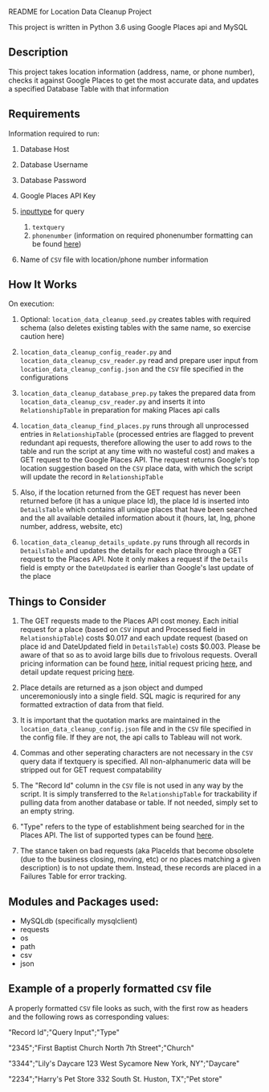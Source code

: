 README for Location Data Cleanup Project

This project is written in Python 3.6 using Google Places api and MySQL

Description
---
This project takes location information (address, name, or phone number), checks it against Google Places to get the most accurate data, and updates a specified Database Table with that information

Requirements
--
Information required to run:

1. Database Host

2. Database Username

3. Database Password

4. Google Places API Key

5. [inputtype](https://developers.google.com/places/web-service/search#FindPlaceRequests) for query
    1. `textquery`
    2. `phonenumber` (information on required phonenumber formatting can be found [here](https://developers.google.com/places/web-service/search#FindPlaceRequests))

6. Name of `CSV` file with location/phone number information

How It Works
---
On execution:

1. Optional: `location_data_cleanup_seed.py` creates tables with required schema (also deletes existing tables with the same name, so exercise caution here)

2. `location_data_cleanup_config_reader.py` and `location_data_cleanup_csv_reader.py` read and prepare user input from `location_data_cleanup_config.json` and the `CSV` file specified in the configurations

3. `location_data_cleanup_database_prep.py` takes the prepared data from `location_data_cleanup_csv_reader.py` and inserts it into `RelationshipTable` in preparation for making Places api calls

4. `location_data_cleanup_find_places.py` runs through all unprocessed entries in `RelationshipTable` (processed entries are flagged to prevent redundant api requests, therefore allowing the user to add rows to the table and run the script at any time with no wasteful cost) and makes a GET request to the Google Places API. The request returns Google's top location suggestion based on the `CSV` place data, with which the script will update the record in `RelationshipTable`

5. Also, if the location returned from the GET request has never been returned before (it has a unique place Id), the place Id is inserted into `DetailsTable` which contains all unique places that have been searched and the all available detailed information about it (hours, lat, lng, phone number, address, website, etc)

6. `location_data_cleanup_details_update.py` runs through all records in `DetailsTable` and updates the details for each place through a GET request to the Places API.  Note it only makes a request if the `Details` field is empty or the `DateUpdated` is earlier than Google's last update of the place

Things to Consider
---
1. The GET requests made to the Places API cost money. Each initial request for a place (based on `CSV` input and Processed field in `RelationshipTable`) costs $0.017 and each update request (based on place id and DateUpdated field in `DetailsTable`) costs $0.003. Please be aware of that so as to avoid large bills due to frivolous requests. Overall pricing information can be found [here](https://cloud.google.com/maps-platform/pricing/sheet/?__utma=102347093.2103585298.1563202231.1563302763.1563302763.1&__utmb=102347093.0.10.1563302763&__utmc=102347093&__utmx=-&__utmz=102347093.1563302763.1.1.utmcsr=(direct)|utmccn=(direct)|utmcmd=(none)&__utmv=-&__utmk=120154248&_ga=2.80602519.1462146930.1563292851-2103585298.1563202231), initial request pricing [here](https://developers.google.com/places/web-service/usage-and-billing#find-place), and detail update request pricing [here](https://developers.google.com/places/web-service/usage-and-billing#contact-data).

2. Place details are returned as a json object and dumped unceremoniously into a single field. SQL magic is requrired for any formatted extraction of data from that field.

3. It is important that the quotation marks are maintained in the `location_data_cleanup_config.json` file and in the `CSV` file specified in the config file.  If they are not, the api calls to Tableau will not work.

4. Commas and other seperating characters are not necessary in the `CSV` query data if textquery is specified. All non-alphanumeric data will be stripped out for GET request compatability

5. The "Record Id" column in the `CSV` file is not used in any way by the script. It is simply transferred to the `RelationshipTable` for trackability if pulling data from another database or table.  If not needed, simply set to an empty string.

6. "Type" refers to the type of establishment being searched for in the Places API. The list of supported types can be found [here](https://developers.google.com/places/web-service/supported_types).

7. The stance taken on bad requests (aka PlaceIds that become obsolete (due to the business closing, moving, etc) or no places matching a given description) is to not update them. Instead, these records are placed in a Failures Table for error tracking.


Modules and Packages used:
---
* MySQLdb (specifically mysqlclient)
* requests
* os
* path
* csv
* json

Example of a properly formatted `CSV` file 
---
A properly formatted `CSV` file looks as such, with the first row as headers and the following rows as corresponding values:

"Record Id";"Query Input";"Type"

"2345";"First Baptist Church North 7th Street";"Church"

"3344";"Lily's Daycare 123 West Sycamore New York, NY";"Daycare"

"2234";"Harry's Pet Store 332 South St. Huston, TX";"Pet store"

